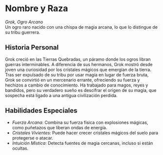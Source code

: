 # Nombre y Raza

*Grok, Ogro Arcano*  
Un ogro raro nacido con una chispa de magia arcana, lo que lo distingue de su tribu guerrera.

## Historia Personal

Grok creció en las Tierras Quebradas, un páramo donde los ogros libran guerras interminables. A diferencia de sus hermanos, Grok mostró desde joven una curiosidad por los cristales mágicos que emergían de la tierra. Tras ser expulsado de su tribu por usar magia en lugar de fuerza bruta, Grok se convirtió en un mercenario errante, ofreciendo su fuerza y hechizos a cambio de conocimiento. Ha trabajado para magos, reyes y bandidos, pero su verdadero sueño es descifrar el origen de su magia, que sospecha está ligado a una antigua civilización perdida.

## Habilidades Especiales

- *Fuerza Arcana*: Combina su fuerza física con explosiones mágicas, como puñetazos que liberan ondas de energía.
- *Cristales Vivientes*: Puede hacer crecer cristales mágicos del suelo para protegerse o atacar.
- *Intuición Mística*: Detecta fuentes de magia cercanas, incluso si están ocultas.

